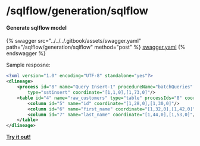 # /sqlflow/generation/sqlflow

#### Generate sqlflow model

{% swagger src="../../../.gitbook/assets/swagger.yaml" path="/sqlflow/generation/sqlflow" method="post" %}
[swagger.yaml](../../../.gitbook/assets/swagger.yaml)
{% endswagger %}

Sample resposne:

```xml
<?xml version="1.0" encoding="UTF-8" standalone="yes"?>
<dlineage>
    <process id="8" name="Query Insert-1" procedureName="batchQueries" queryHashId="04ebc5aec1a07e1db80b0bc798742875" 
        type="sstinsert" coordinate="[1,1,0],[1,73,0]"/>
    <table id="4" name="raw_customers" type="table" processIds="8" coordinate="[1,13,0],[1,26,0]">
        <column id="5" name="id" coordinate="[1,28,0],[1,30,0]"/>
        <column id="6" name="first_name" coordinate="[1,32,0],[1,42,0]"/>
        <column id="7" name="last_name" coordinate="[1,44,0],[1,53,0]"/>
    </table>
</dlineage>
```

****[**Try it out!**](../../swagger-ui.md)****
